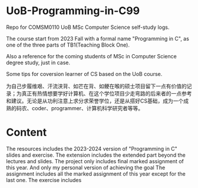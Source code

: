 # UoB-Programming-in-C99
Repo for COMSM0110 UoB MSc Computer Science self-study logs. 

The course start from 2023 Fall with a formal name "Programming in C", as one of the three parts of TB1(Teaching Block One).

Also a reference for the coming students of MSc in Computer Science degree study, just in case.

Some tips for coversion learner of CS based on the UoB course.

为自己步履维艰、汗流浃背、如芒在背、如鲠在喉的硕士项目留下一点有价值的记录；为真正有热情想要学好计算机、在这个学位项目少走弯路的后来者的一点参考和建议。无论是从功利注意上求分求荣誉学位，还是从搭好CS基础，成为一个成熟的码农、coder、programmer、计算机科学研究者等等。

# Content
The resources includes the 2023-2024 version of "Programming in C" slides and exercise.
The extension includes the extended part beyond the lectures and slides.
The project only includes final marked assignment of this year. And only my personal version of achieving the goal
The assignment includes all the marked assignment of this year except for the last one.
The exercise includes

